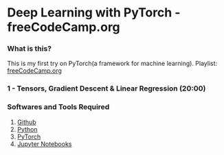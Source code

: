 # Deep Learning with PyTorch - freeCodeCamp.org

### What is this?

This is my first try on PyTorch(a framework for machine learning).
Playlist: [freeCodeCamp.org](https://www.youtube.com/playlist?list=PLWKjhJtqVAbm3T2Eq1_KgloC7ogdXxdRa)

### 1 - Tensors, Gradient Descent & Linear Regression (20:00)


### Softwares and Tools Required

1. [Github](https://github.com)
2. [Python](https://www.python.org/)
3. [PyTorch](https://pytorch.org/)
4. [Jupyter Notebooks](https://jupyter.org/)